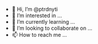 - 👋 Hi, I’m @ptrdnyti
- 👀 I’m interested in ...
- 🌱 I’m currently learning ...
- 💞️ I’m looking to collaborate on ...
- 📫 How to reach me ...

<!---
ptrdnyti/ptrdnyti is a ✨ special ✨ repository because its `README.md` (this file) appears on your GitHub profile.
You can click the Preview link to take a look at your changes.
--->
